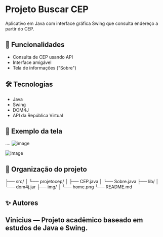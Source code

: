 # Projeto Buscar CEP

Aplicativo em Java com interface gráfica Swing que consulta endereço a partir do CEP.

## 🚀 Funcionalidades

- Consulta de CEP usando API
- Interface amigável
- Tela de informações ("Sobre")

## 🛠 Tecnologias

- Java
- Swing
- DOM4J
- API da República Virtual

## 📸 Exemplo da tela
.... 
![image](https://github.com/user-attachments/assets/ffb4ae2a-7e7c-4cf9-b42d-5eba65ab5ea9)

![image](https://github.com/user-attachments/assets/1e8c1e29-bb57-4dba-b318-0dab5332ca3b)


## 📂 Organização do projeto
├── src/ │ └── projetocep/ │ ├── CEP.java │ └── Sobre.java ├── lib/ │ └── dom4j.jar ├── img/ │ └── home.png └── README.md
## ✨ Autores

## Vinicius — Projeto acadêmico baseado em estudos de Java e Swing.

